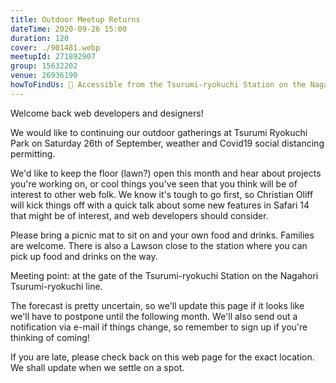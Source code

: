 ```yaml
---
title: Outdoor Meetup Returns
dateTime: 2020-09-26 15:00
duration: 120
cover: ./901481.webp
meetupId: 271892907
group: 15632202
venue: 26936190
howToFindUs: 🚉 Accessible from the Tsurumi-ryokuchi Station on the Nagahori Tsurumi-ryokuchi line of the Osaka Metro.
---
```


Welcome back web developers and designers!

We would like to continuing our outdoor gatherings at Tsurumi Ryokuchi Park on Saturday 26th of September, weather and Covid19 social distancing permitting.

We'd like to keep the floor (lawn?) open this month and hear about projects you're working on, or cool things you've seen that you think will be of interest to other web folk. We know it's tough to go first, so Christian Oliff will kick things off with a quick talk about some new features in Safari 14 that might be of interest, and web developers should consider.

Please bring a picnic mat to sit on and your own food and drinks. Families are welcome. There is also a Lawson close to the station where you can pick up food and drinks on the way.

Meeting point: at the gate of the Tsurumi-ryokuchi Station on the Nagahori Tsurumi-ryokuchi line.

The forecast is pretty uncertain, so we'll update this page if it looks like we'll have to postpone until the following month. We'll also send out a notification via e-mail if things change, so remember to sign up if you're thinking of coming!

If you are late, please check back on this web page for the exact location. We shall update when we settle on a spot.
